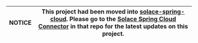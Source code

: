 | NOTICE | This project had been moved into [solace-spring-cloud](https://github.com/SolaceProducts/solace-spring-cloud). Please go to the [Solace Spring Cloud Connector](https://github.com/SolaceProducts/solace-spring-cloud/tree/master/solace-spring-cloud-connector) in that repo for the latest updates on this project. |
| --- | --- |


